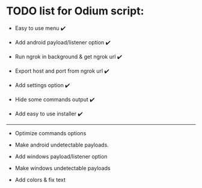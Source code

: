 # TODO list for Odium script:

- Easy to use menu ✔️

- Add android payload/listener option ✔️

- Run ngrok in background & get ngrok url ✔️

- Export host and port from ngrok url ✔️

- Add settings option ✔️

- Hide some commands output ✔️

- Add easy to use installer ✔️

---


- Optimize commands options

- Make android undetectable payloads.

- Add windows payload/listener option

- Make windows undetectable payloads

- Add colors & fix text

